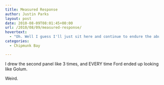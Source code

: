 ```yaml
---
title: Measured Response
author: Justin Parks
layout: post
date: 2010-08-09T08:01:45+00:00
url: /2010/08/09/measured-response/
hovertext:
  - "Oh. Well I guess I'll just sit here and continue to endure the abuse. Thank you."
categories:
  - Chipmunk Bay

---
```

I drew the second panel like 3 times, and EVERY time Ford ended up looking like Golum.

Weird.